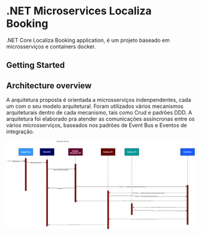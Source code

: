 # .NET Microservices Localiza Booking


.NET Core Localiza Booking application, é um projeto baseado em microsserviços e containers docker.

## Getting Started


## Architecture overview

A arquitetura proposta é orientada a microsserviços indenpendentes, cada um com o seu modelo arquitetural. Foram utilizados vários mecanismos arquiteturais dentro de cada mecanismo, tais como Crud e padrões DDD. A arquitetura foi elaborado pra atender as comunicações assíncronas entre os vários microsserviços, baseados nos padrões de Event Bus e Eventos de integração.

![](img/booking_vehicle.png)

